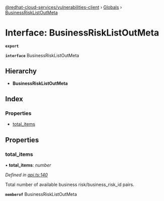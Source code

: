 [@redhat-cloud-services/vulnerabilities-client](../README.md) › [Globals](../globals.md) › [BusinessRiskListOutMeta](businessrisklistoutmeta.md)

# Interface: BusinessRiskListOutMeta

**`export`** 

**`interface`** BusinessRiskListOutMeta

## Hierarchy

* **BusinessRiskListOutMeta**

## Index

### Properties

* [total_items](businessrisklistoutmeta.md#total_items)

## Properties

###  total_items

• **total_items**: *number*

*Defined in [api.ts:140](https://github.com/RedHatInsights/javascript-clients/blob/master/packages/vulnerabilities/api.ts#L140)*

Total number of available business risk/business_risk_id pairs.

**`memberof`** BusinessRiskListOutMeta
